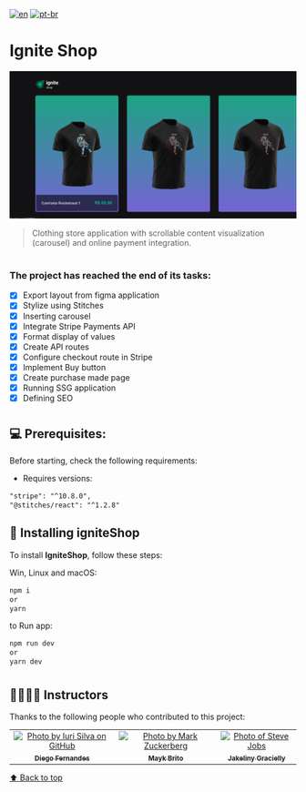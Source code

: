 [![en](https://img.shields.io/badge/lang-en-critical.svg)](https://github.com/gutoo01/template-04-igniteShop/blob/main/readme.md)
[![pt-br](https://img.shields.io/badge/lang-pt--br-blue.svg)](https://github.com/gutoo01/template-04-igniteShop/blob/main/readme.pt-br.md)

# **Ignite Shop**

<img src="./ig-shop-preview.png" alt="ignews">

> Clothing store application with scrollable content visualization (carousel) and online payment integration.

#
### The project has reached the end of its tasks:

- [x] Export layout from figma application
- [x] Stylize using Stitches
- [x] Inserting carousel
- [x] Integrate Stripe Payments API
- [x] Format display of values
- [x] Create API routes
- [x] Configure checkout route in Stripe
- [x] Implement Buy button
- [x] Create purchase made page
- [x] Running SSG application
- [x] Defining SEO

#
## 💻 Prerequisites:

Before starting, check the following requirements:

- Requires versions:

```
"stripe": "^10.8.0",
"@stitches/react": "^1.2.8"
```

## 🚀 Installing **igniteShop**

To install **IgniteShop**, follow these steps:

Win, Linux and macOS:

```
npm i
or
yarn
```
to Run app:
```
npm run dev
or
yarn dev
```

#
## 🫱🏻‍🫲🏽 Instructors

Thanks to the following people who contributed to this project:

<table>
  <tr>
    <td align="center">
      <a href="#">
        <img src="https://github.com/diego3g.png" width="100px;" alt="Photo by Iuri Silva on GitHub"/><br>
        <sub>
          <b>Diego Fernandes</b>
        </sub>
      </a>
    </td>
    <td align="center">
      <a href="#">
        <img src="https://github.com/maykbrito.png" width="100px;" alt="Photo by Mark Zuckerberg"/><br>
        <sub>
          <b>Mayk Brito</b>
        </sub>
      </a>
    </td>
    <td align="center">
      <a href="#">
        <img src="https://github.com/jakeliny.png" width="100px;" alt="Photo of Steve Jobs"/><br>
        <sub>
          <b>Jakeliny Gracielly</b>
        </sub>
      </a>
    </td>
  </tr>
</table>

[⬆ Back to top](#project-name)<br>
